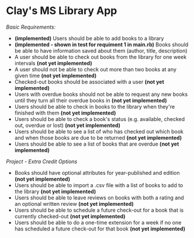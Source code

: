 Clay's MS Library App
=====================

*Basic Requirements:*

+ __(implemented)__ Users should be able to add books to a library
+ __(implemented - shown in test for requiment 1 in main.rb)__ Books should be able to have information saved about them (author, title, description)
+ A user should be able to check out books from the library for one week intervals __(not yet implemented)__
+ A user should not be able to check out more than two books at any given time __(not yet implemented)__
+ Checked-out books should be associated with a user __(not yet implemented)__
+ Users with overdue books should not be able to request any new books until they turn all their overdue books in __(not yet implemented)__
+ Users should be able to check in books to the library when they're finished with them __(not yet implemented)__
+ Users should be able to check a book's status (e.g. available, checked out, overdue or lost) __(not yet implemented)__
+ Users should be able to see a list of who has checked out which book and when those books are due to be returned __(not yet implemented)__
+ Users should be able to see a list of books that are overdue __(not yet implemented)__


*Project - Extra Credit Options*
+ Books should have optional attributes for year-published and edition __(not yet implemented)__
+ Users should be able to import a .csv file with a list of books to add to the library __(not yet implemented)__
+ Users should be able to leave reviews on books with both a rating and an optional written review __(not yet implemented)__
+ Users should be able to schedule a future check-out for a book that is currently checked-out __(not yet implemented)__
+ Users should be able to do a one-time extension for a week if no one has scheduled a future check-out for that book __(not yet implemented)__